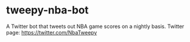 # tweepy-nba-bot
A Twitter bot that tweets out NBA game scores on a nightly basis.
Twitter page: https://twitter.com/NbaTweepy

